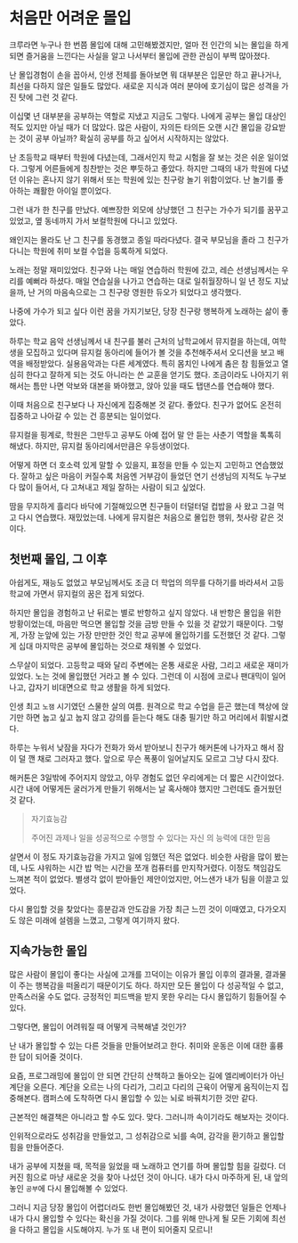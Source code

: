 # 처음만 어려운 몰입

크루라면 누구나 한 번쯤 몰입에 대해 고민해봤겠지만,
얼마 전 인간의 뇌는 몰입을 하게 되면 즐거움을 느낀다는 사실을 알고 나서부터
몰입에 관한 관심이 부쩍 많아졌다.

난 몰입경험이 손을 꼽아서, 인생 전체를 돌아보면
뭐 대부분은 입문만 하고 끝나거나, 최선을 다하지 않은 일들도 많았다.
새로운 지식과 여러 분야에 호기심이 많은 성격을 가진 탓에 그런 것 같다.

이십몇 년 대부분을 공부하는 역할로 지냈고 지금도 그렇다.
나에게 공부는 몰입 대상인 적도 있지만 아닐 때가 더 많았다.
많은 사람이, 자의든 타의든 오랜 시간 몰입을 강요받는 것이 공부 아닐까?
확실히 공부를 하고 싶어서 시작하지는 않았다.

난 초등학교 때부터 학원에 다녔는데, 그래서인지 학교 시험을 잘 보는 것은 쉬운 일이었다.
그렇게 어른들에게 칭찬받는 것은 뿌듯하고 좋았다.
하지만 그때의 내가 학원에 다녔던 이유는 혼나지 않기 위해서 또는 학원에 있는 친구랑 놀기 위함이었다.
난 놀기를 좋아하는 쾌활한 아이일 뿐이었다.

그런 내가 한 친구를 만났다. 예쁘장한 외모에 상냥했던 그 친구는
가수가 되기를 꿈꾸고 있었고, 옆 동네까지 가서 보컬학원에 다니고 있었다.

왜인지는 몰라도 난 그 친구를 동경했고 종일 따라다녔다.
결국 부모님을 졸라 그 친구가 다니는 학원에 취미 보컬 수업을 등록하게 되었다.

노래는 정말 재미있었다. 친구와 나는 매일 연습하러 학원에 갔고, 레슨 선생님께서는 우리를 예뻐라 하셨다.
매일 연습실을 나가고 연습하는 대로 일취월장하니
일 년 정도 지났을까, 난 거의 마음속으로는 그 친구랑 영원한 듀오가 되었다고 생각했다.

나중에 가수가 되고 싶다 이런 꿈을 가지기보단, 당장 친구랑 행복하게 노래하는 삶이 좋았다.

하루는 학교 음악 선생님께서 내 친구를 불러 근처의 남학교에서 뮤지컬을 하는데,
여학생을 모집하고 있다며 뮤지컬 동아리에 들어가 볼 것을 추천해주셔서 오디션을 보고 배역을 배정받았다.
실용음악과는 다른 세계였다. 특히 몸치인 나에게 춤은 참 힘들었고 열심히 한다고 잘하게 되는 것도 아니라는 쓴 교훈을 얻기도 했다.
조금이라도 나아지기 위해서는 틈만 나면 악보와 대본을 봐야했고, 앉아 있을 때도 탭댄스를 연습해야 했다.

이때 처음으로 친구보다 나 자신에게 집중해본 것 같다.
좋았다. 친구가 없어도 온전히 집중하고 나아갈 수 있는 건 흥분되는 일이었다.

뮤지컬을 핑계로, 학원은 그만두고 공부도 아예 접어 말 안 듣는 사춘기 역할을 톡톡히 해냈다.
하지만, 뮤지컬 동아리에서만큼은 우등생이었다.

어떻게 하면 더 호소력 있게 말할 수 있을지, 표정을 만들 수 있는지 고민하고 연습했었다. 잘하고 싶은 마음이 커질수록
처음엔 거부감이 들었던 연기 선생님의 지적도 누구보다 많이 들어서, 다 고쳐내고 제일 잘하는 사람이 되고 싶었다.

땀을 무지하게 흘리다 바닥에 기절해있으면
친구들이 터덜터덜 컵밥을 사 왔고 그걸 먹고 다시 연습했다.
재밌었는데.
나에게 뮤지컬은 처음으로 몰입한 행위, 첫사랑 같은 것이다.

## 첫번째 몰입, 그 이후

아쉽게도, 재능도 없었고 부모님께서도 조금 더 학업의 의무를 다하기를 바라셔서 고등학교에 가면서 뮤지컬의 꿈은 접게 되었다.

하지만 몰입을 경험하고 난 뒤로는 별로 반항하고 싶지 않았다.
내 반항은 몰입을 위한 방황이었는데, 마음만 먹으면 몰입할 것을 금방 만들 수 있을 것 같았기 때문이다.
그렇게, 가장 눈앞에 있는 가장 만만한 것인 학교 공부에 몰입하기를 도전했던 것 같다.
그렇게 십대 마지막은 공부에 몰입하는 것으로 채워볼 수 있었다.

스무살이 되었다.
고등학교 때와 달리 주변에는 온통 새로운 사람, 그리고 새로운 재미가 있었다.
노는 것에 몰입했던 거라고 볼 수 있다.
그런데 이 시점에 코로나 팬대믹이 일어나고, 갑자기 비대면으로 학교 생활을 하게 되었다.

인생 최고 `노잼` 시기였던 스물한 살의 여름.
원격으로 학교 수업을 듣곤 했는데 책상에 앉기만 하면 눕고 싶고
눕지 않고 강의를 듣는다 해도 대충 필기만 하고 머리에서 휘발시켰다.

하루는 누워서 낮잠을 자다가 전화가 와서 받아보니
친구가 해커톤에 나가자고 해서 잠이 덜 깬 채로 그러자고 했다.
앞으로 무슨 폭풍이 일어날지도 모르고 그냥 다시 잤다.

해커톤은 3일밖에 주어지지 않았고, 아무 경험도 없던 우리에게는 더 짧은 시간이었다.
시간 내에 어떻게든 굴러가게 만들기 위해서는 날 혹사해야 했지만 그런데도 즐거웠던 것 같다.


> 자기효능감
> 
> 주어진 과제나 일을 성공적으로 수행할 수 있다는 자신 의 능력에 대한 믿음
>

살면서 이 정도 자기효능감을 가지고 일에 임했던 적은 없었다.
비슷한 사람을 많이 봤는데, 나도 샤워하는 시간 밥 먹는 시간을 쪼개 컴퓨터를 만지작거렸다.
이정도 책임감도 느껴본 적이 없었다. 별생각 없이 받아들인 제안이었지만, 어느샌가 내가 팀을 이끌고 있었다.

다시 몰입할 것을 찾았다는 흥분감과 안도감을 가장 최근 느낀 것이 이때였고,
다가오지도 않은 미래에 설렘을 느꼈고, 그렇게 여기까지 왔다.

## 지속가능한 몰입

많은 사람이 몰입이 좋다는 사실에 고개를 끄덕이는 이유가
몰입 이후의 결과물, 결과물이 주는 행복감을 떠올리기 때문이기도 하다.
하지만 모든 몰입이 다 성공적일 수 없고, 만족스러울 수도 없다.
긍정적인 피드백을 받지 못한 우리는 다시 몰입하기 힘들어질 수 있다.

그렇다면, 몰입이 어려워질 때 어떻게 극복해낼 것인가?

난 내가 몰입할 수 있는 다른 것들을 만들어보려고 한다.
취미와 운동은 이에 대한 훌륭한 답이 되어줄 것이다.

요즘, 프로그래밍에 몰입이 안 되면 간단히 산책하고 돌아오는 길에
엘리베이터가 아닌 계단을 오른다.
계단을 오르는 나의 다리가, 그리고 다리의 근육이 어떻게 움직이는지 집중해본다.
캠퍼스에 도착하면 다시 몰입할 수 있는 뇌로 바꿔치기한 것만 같다.

근본적인 해결책은 아니라고 할 수도 있다.
맞다. 그러니까 속이기라도 해보자는 것이다.

인위적으로라도 성취감을 만들었고,
그 성취감으로 뇌를 속여, 감각을 환기하고
몰입할 힘을 만들어준다.

내가 공부에 지쳤을 때, 목적을 잃었을 때
노래하고 연기를 하며 몰입할 힘을 길렀다.
더 커진 힘으로 마냥 새로운 것을 찾아 나섰던 것이 아니다.
내가 다시 마주하게 된, 내 앞의 놓인 `공부`에 다시 몰입해볼 수 있었다.

그러니 지금 당장 몰입이 어렵더라도
한번 몰입해봤던 것, 내가 사랑했던 일들은
언제나 내가 다시 몰입할 수 있다는 확신을 가질 것이다.
그를 위해 만나게 될 모든 기회에 최선을 다하고 몰입을 시도해야지.
누가 또 내 편이 되어줄지 모르니!